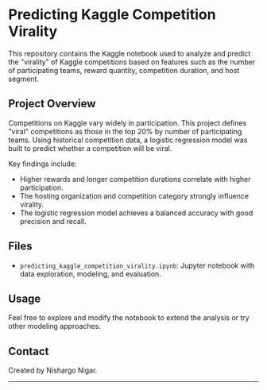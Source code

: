 # Predicting Kaggle Competition Virality

This repository contains the Kaggle notebook used to analyze and predict the "virality" of Kaggle competitions based on features such as the number of participating teams, reward quantity, competition duration, and host segment.

## Project Overview

Competitions on Kaggle vary widely in participation. This project defines "viral" competitions as those in the top 20% by number of participating teams. Using historical competition data, a logistic regression model was built to predict whether a competition will be viral.

Key findings include:

- Higher rewards and longer competition durations correlate with higher participation.
- The hosting organization and competition category strongly influence virality.
- The logistic regression model achieves a balanced accuracy with good precision and recall.

## Files

- `predicting_kaggle_competition_virality.ipynb`: Jupyter notebook with data exploration, modeling, and evaluation.

## Usage

Feel free to explore and modify the notebook to extend the analysis or try other modeling approaches.

## Contact

Created by Nishargo Nigar.

---
